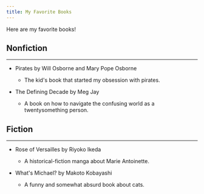 ```yaml
---
title: My Favorite Books
---
```


Here are my favorite books!

## Nonfiction
---

- Pirates by Will Osborne and Mary Pope Osborne
    - The kid's book that started my obsession with pirates.

- The Defining Decade by Meg Jay
    - A book on how to navigate the confusing world as a twentysomething person. 

## Fiction
---

- Rose of Versailles by Riyoko Ikeda
    - A historical-fiction manga about Marie Antoinette.

- What's Michael? by Makoto Kobayashi
    - A funny and somewhat absurd book about cats.